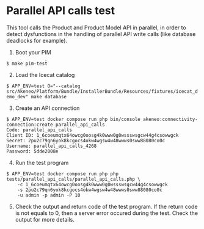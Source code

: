 # Parallel API calls test

This tool calls the Product and Product Model API in parallel,
in order to detect dysfunctions in the handling of parallel API write calls
(like database deadlocks for example).

1. Boot your PIM

`$ make pim-test̀`

2. Load the Icecat catalog

`$ APP_ENV=test O="--catalog src/Akeneo/Platform/Bundle/InstallerBundle/Resources/fixtures/icecat_demo_dev" make database`

3. Create an API connection

```
$ APP_ENV=test docker compose run php bin/console akeneo:connectivity-connection:create parallel_api_calls
Code: parallel_api_calls
Client ID: 1_6coeumqtx64owcg0oosg4k0www0g0wssswsgcw44g4csowwgck
Secret: 2pu2c79qn6yok8kcgocs4okw4wgsw4w48wwws0sww88080co0c
Username: parallel_api_calls_4268
Password: 5dde2008e
```

4. Run the test program
```
$ APP_ENV=test docker compose run php php tests/parallel_api_calls/parallel_api_calls.php \
    -c 1_6coeumqtx64owcg0oosg4k0www0g0wssswsgcw44g4csowwgck
    -s 2pu2c79qn6yok8kcgocs4okw4wgsw4w48wwws0sww88080co0c
    -u admin -p admin -P 10
```

5. Check the output and return code of the test program.
If the return code is not equals to 0, then a server error occured during the test. Check the output for more details.
